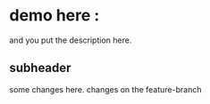 # demo here :

and you put the description here.

## subheader

some changes here.
changes on the feature-branch